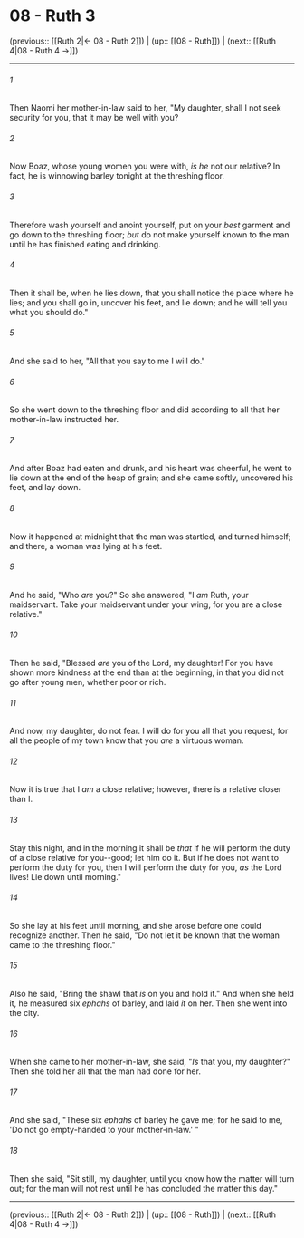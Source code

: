# 08 - Ruth 3

(previous:: [[Ruth 2|← 08 - Ruth 2]]) | (up:: [[08 - Ruth]]) | (next:: [[Ruth 4|08 - Ruth 4 →]])

***


###### 1 
Then Naomi her mother-in-law said to her, "My daughter, shall I not seek security for you, that it may be well with you? 

###### 2 
Now Boaz, whose young women you were with, _is he_ not our relative? In fact, he is winnowing barley tonight at the threshing floor. 

###### 3 
Therefore wash yourself and anoint yourself, put on your _best_ garment and go down to the threshing floor; _but_ do not make yourself known to the man until he has finished eating and drinking. 

###### 4 
Then it shall be, when he lies down, that you shall notice the place where he lies; and you shall go in, uncover his feet, and lie down; and he will tell you what you should do." 

###### 5 
And she said to her, "All that you say to me I will do." 

###### 6 
So she went down to the threshing floor and did according to all that her mother-in-law instructed her. 

###### 7 
And after Boaz had eaten and drunk, and his heart was cheerful, he went to lie down at the end of the heap of grain; and she came softly, uncovered his feet, and lay down. 

###### 8 
Now it happened at midnight that the man was startled, and turned himself; and there, a woman was lying at his feet. 

###### 9 
And he said, "Who _are_ you?" So she answered, "I _am_ Ruth, your maidservant. Take your maidservant under your wing, for you are a close relative." 

###### 10 
Then he said, "Blessed _are_ you of the Lord, my daughter! For you have shown more kindness at the end than at the beginning, in that you did not go after young men, whether poor or rich. 

###### 11 
And now, my daughter, do not fear. I will do for you all that you request, for all the people of my town know that you _are_ a virtuous woman. 

###### 12 
Now it is true that I _am_ a close relative; however, there is a relative closer than I. 

###### 13 
Stay this night, and in the morning it shall be _that_ if he will perform the duty of a close relative for you--good; let him do it. But if he does not want to perform the duty for you, then I will perform the duty for you, _as_ the Lord lives! Lie down until morning." 

###### 14 
So she lay at his feet until morning, and she arose before one could recognize another. Then he said, "Do not let it be known that the woman came to the threshing floor." 

###### 15 
Also he said, "Bring the shawl that _is_ on you and hold it." And when she held it, he measured six _ephahs_ of barley, and laid _it_ on her. Then she went into the city. 

###### 16 
When she came to her mother-in-law, she said, "_Is_ that you, my daughter?" Then she told her all that the man had done for her. 

###### 17 
And she said, "These six _ephahs_ of barley he gave me; for he said to me, 'Do not go empty-handed to your mother-in-law.' " 

###### 18 
Then she said, "Sit still, my daughter, until you know how the matter will turn out; for the man will not rest until he has concluded the matter this day."

***

(previous:: [[Ruth 2|← 08 - Ruth 2]]) | (up:: [[08 - Ruth]]) | (next:: [[Ruth 4|08 - Ruth 4 →]])
